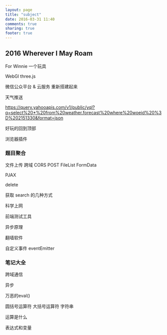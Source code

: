 ```yaml
---
layout: page
title: "subject"
date: 2016-03-31 11:40
comments: true
sharing: true
footer: true
---
```


## 2016 Wherever I May Roam

For Winnie 一个玩具

WebGl three.js

微信公众平台 & 云服务 重新搭建起来

天气推送

https://query.yahooapis.com/v1/public/yql?q=select%20*%20from%20weather.forecast%20where%20woeid%20%3D%202151330&format=json

好玩的回到顶部

浏览器插件

### 题目聚合

文件上传 跨域 CORS POST FileList FormData

PJAX

delete

获取 search 的几种方式

科学上网

前端测试工具

异步原理

翻墙软件

自定义事件 eventEmitter

### 笔记大全

跨域通信

异步

万恶的eval()

圆括号运算符 大括号运算符 字符串

运算是什么

表达式和变量
